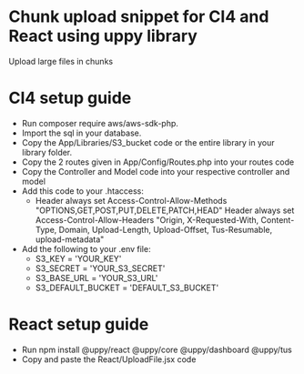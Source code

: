 # Chunk upload snippet for CI4 and React using uppy library 

Upload large files in chunks

# CI4 setup guide

* Run composer require aws/aws-sdk-php.
* Import the sql in your database.
* Copy the App/Libraries/S3_bucket code or the entire library in your library folder.
* Copy the 2 routes given in App/Config/Routes.php into your routes code
* Copy the Controller and Model code into your respective controller and model
* Add this code to your .htaccess:
  * Header always set Access-Control-Allow-Methods "OPTIONS,GET,POST,PUT,DELETE,PATCH,HEAD"
Header always set Access-Control-Allow-Headers "Origin, X-Requested-With, Content-Type, Domain, Upload-Length, Upload-Offset, Tus-Resumable, upload-metadata"
* Add the following to your .env file:
  * S3_KEY = 'YOUR_KEY'
  * S3_SECRET = 'YOUR_S3_SECRET'
  * S3_BASE_URL = 'YOUR_S3_URL'
  * S3_DEFAULT_BUCKET = 'DEFAULT_S3_BUCKET' 

# React setup guide

* Run npm install @uppy/react @uppy/core @uppy/dashboard @uppy/tus
* Copy and paste the React/UploadFile.jsx code
